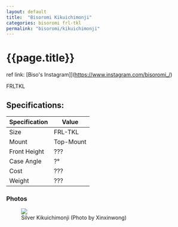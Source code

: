 ```yaml
---
layout: default
title:  "Bisoromi Kikuichimonji"
categories: bisoromi frl-tkl
permalink: "bisoromi/kikuichimonji"
---
```

# {{page.title}}

ref link: [Biso's Instagram]](https://www.instagram.com/bisoromi_/)

FRLTKL

## Specifications:

| Specification | Value |
|---|---|
| Size | FRL-TKL |
| Mount | Top-Mount |
| Front Height | ??? |
| Case Angle | ?° |
| Cost | ??? |
| Weight | ??? |

### Photos
<figure>
  <img src="{{ 'assets/images/bisoromi/kikuichimonji/kikuichimonji-xxw.png' | relative_url }}">
  <figcaption>Silver Kikuichimonji (Photo by Xinxinwong)</figcaption>
</figure>
